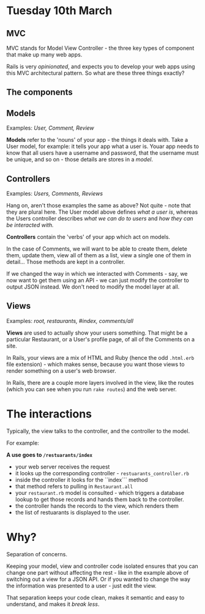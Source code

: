 # Tuesday 10th March

## MVC

MVC stands for Model View Controller - the three key types of component that make up many web apps. 

Rails is very *opinionated*, and expects you to develop your web apps using this MVC architectural pattern. So what are these three things exactly?

## The components

## Models 

Examples: *User, Comment, Review* 

**Models** refer to the 'nouns' of your app - the things it deals with. Take a User model, for example: it tells your app what a user is. Youar app needs to know that all users have a username and password, that the username must be unique, and so on - those details are stores in a *model*.

## Controllers 

Examples: *Users, Comments, Reviews*

Hang on, aren't those examples the same as above? Not quite - note that they are plural here. The User model above defines *what a user is*, whereas the Users controller describes *what we can do to users* and *how they can be interacted with.*

**Controllers** contain the 'verbs' of your app which act on models. 

In the case of Comments, we will want to be able to create them, delete them, update them, view all of them as a list, view a single one of them in detail... Those methods are kept in a controller. 

If we changed the way in which we interacted with Comments - say, we now want to get them using an API - we can just modify the controller to output JSON instead. We don't need to modify the model layer at all. 

## Views 

Examples: *root, restaurants, #index, comments/all*

**Views** are used to actually show your users something. That might be a particular Restaurant, or a User's profile page, of all of the Comments on a site. 

In Rails, your views are a mix of HTML and Ruby (hence the odd ```.html.erb``` file extension) - which makes sense, because you want those views to render something on a user's web browser. 

In Rails, there are a couple more layers involved in the view, like the routes (which you can see when you run ```rake routes```) and the web server. 

# The interactions

Typically, the view talks to the controller, and the controller to the model. 

For example: 

**A use goes to ```/restuarants/index```**

- your web server receives the request 
- it looks up the corresponding controller - ```restuarants_controller.rb``` 
- inside the controller it looks for the ``index``` method 
- that method refers to pulling in ```Restaurant.all```
- your ```restaurant.rb``` model is consulted - which triggers a database lookup to get those records and hands them back to the controller. 
- the controller hands the records to the view, which renders them
- the list of restuarants is displayed to the user. 

# Why?

Separation of concerns. 

Keeping your model, view and controller code isolated ensures that you can change one part without affecting the rest - like in the example above of switching out a view for a JSON API. Or if you wanted to change the way the information was presented to a user - just edit the view. 

That separation keeps your code clean, makes it semantic and easy to understand, and makes it *break less*. 

